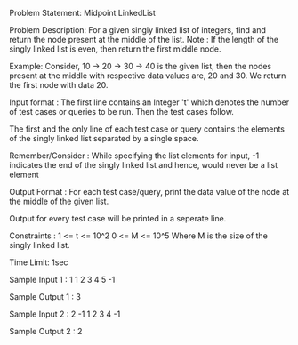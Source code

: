 Problem Statement: Midpoint LinkedList

Problem Description:
For a given singly linked list of integers, find and return the node present at the middle of the list.
Note :
If the length of the singly linked list is even, then return the first middle node.

Example: Consider, 10 -> 20 -> 30 -> 40 is the given list, then the nodes present at the middle with respective data values are, 20 and 30. We return the first node with data 20.

Input format :
The first line contains an Integer 't' which denotes the number of test cases or queries to be run. Then the test cases follow.

The first and the only line of each test case or query contains the elements of the singly linked list separated by a single space.

Remember/Consider :
While specifying the list elements for input, -1 indicates the end of the singly linked list and hence, would never be a list element

Output Format :
For each test case/query, print the data value of the node at the middle of the given list.

Output for every test case will be printed in a seperate line.

Constraints :
1 <= t <= 10^2
0 <= M <= 10^5 
Where M is the size of the singly linked list.

Time Limit: 1sec

Sample Input 1 :
1
1 2 3 4 5 -1

Sample Output 1 :
3

Sample Input 2 :
2 
-1
1 2 3 4 -1

Sample Output 2 :
2
